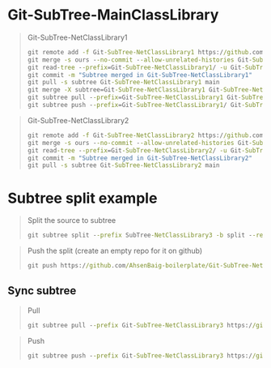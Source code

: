 # Git-SubTree-MainClassLibrary

> Git-SubTree-NetClassLibrary1
>
> ```cmd
> git remote add -f Git-SubTree-NetClassLibrary1 https://github.com/AhsenBaig-boilerplate/Git-SubTree-NetClassLibrary1.git
> git merge -s ours --no-commit --allow-unrelated-histories Git-SubTree-NetClassLibrary1/main
> git read-tree --prefix=Git-SubTree-NetClassLibrary1/ -u Git-SubTree-NetClassLibrary1/main
> git commit -m "Subtree merged in Git-SubTree-NetClassLibrary1"
> git pull -s subtree Git-SubTree-NetClassLibrary1 main
> git merge -X subtree=Git-SubTree-NetClassLibrary1 Git-SubTree-NetClassLibrary1/main
> git subtree pull --prefix=Git-SubTree-NetClassLibrary1 Git-SubTree-NetClassLibrary1 main
> git subtree push --prefix=Git-SubTree-NetClassLibrary1/ Git-SubTree-NetClassLibrary1 main -f
> ```

> Git-SubTree-NetClassLibrary2
>
> ```cmd
> git remote add -f Git-SubTree-NetClassLibrary2 https://github.com/AhsenBaig-boilerplate/Git-SubTree-NetClassLibrary2.git
> git merge -s ours --no-commit --allow-unrelated-histories Git-SubTree-NetClassLibrary2/main
> git read-tree --prefix=Git-SubTree-NetClassLibrary2/ -u Git-SubTree-NetClassLibrary2/main
> git commit -m "Subtree merged in Git-SubTree-NetClassLibrary2"
> git pull -s subtree Git-SubTree-NetClassLibrary2 main
> ```


# Subtree split example

> Split the source to subtree
> ```cmd
> git subtree split --prefix SubTree-NetClassLibrary3 -b split --rejoin --squash
> ```

> Push the split (create an empty repo for it on github)
> ```cmd
> git push https://github.com/AhsenBaig-boilerplate/Git-SubTree-NetClassLibrary3 split:main
> ```

## Sync subtree

> Pull
> ```cmd
> git subtree pull --prefix Git-SubTree-NetClassLibrary3 https://github.com/AhsenBaig-boilerplate/Git-SubTree-NetClassLibrary3 --squash
> ```

> Push
> ```cmd
> git subtree push --prefix Git-SubTree-NetClassLibrary3 https://github.com/AhsenBaig-boilerplate/Git-SubTree-NetClassLibrary3 --rejoin --squash
> ```
